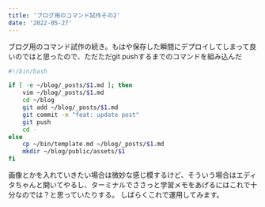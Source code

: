```yaml
---
title: 'ブログ用のコマンド試作その2'
date: '2022-05-27'
---
```


ブログ用のコマンド試作の続き。もはや保存した瞬間にデプロイしてしまって良いのではと思ったので、ただただgit pushするまでのコマンドを組み込んだ


```bash
#!/bin/bash

if [ -e ~/blog/_posts/$1.md ]; then
    vim ~/blog/_posts/$1.md
    cd ~/blog
    git add ~/blog/_posts/$1.md
    git commit -m "feat: update post"
    git push
    cd -
else
    cp ~/bin/template.md ~/blog/_posts/$1.md
    mkdir ~/blog/public/assets/$1
fi
```

画像とかを入れていきたい場合は微妙な感じ模するけど、そういう場合はエディタちゃんと開いてやるし、ターミナルでささっと学習メモをあげるにはこれで十分なのでは？と思っていたりする。
しばらくこれで運用してみます。
